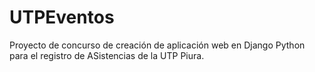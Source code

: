 # UTPEventos
Proyecto de concurso de creación de aplicación web en Django Python para el registro de ASistencias de la UTP Piura.
